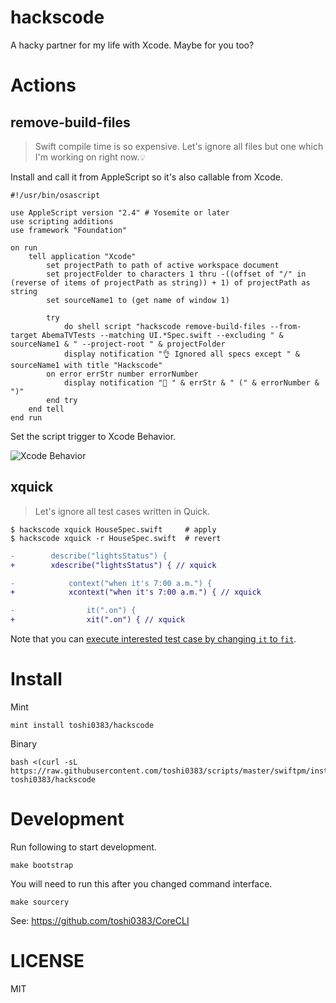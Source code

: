 # hackscode

A hacky partner for my life with Xcode. Maybe for you too?

# Actions
## remove-build-files

> Swift compile time is so expensive. Let's ignore all files but one which I'm working on right now.💡

Install and call it from AppleScript so it's also callable from Xcode.

```
#!/usr/bin/osascript

use AppleScript version "2.4" # Yosemite or later
use scripting additions
use framework "Foundation"

on run
    tell application "Xcode"
        set projectPath to path of active workspace document
        set projectFolder to characters 1 thru -((offset of "/" in (reverse of items of projectPath as string)) + 1) of projectPath as string
        set sourceName1 to (get name of window 1)

        try
            do shell script "hackscode remove-build-files --from-target AbemaTVTests --matching UI.*Spec.swift --excluding " & sourceName1 & " --project-root " & projectFolder
            display notification "👌 Ignored all specs except " & sourceName1 with title "Hackscode"
        on error errStr number errorNumber
            display notification "🛑 " & errStr & " (" & errorNumber & ")"
        end try
    end tell
end run
```

Set the script trigger to Xcode Behavior.

![Xcode Behavior](https://camo.qiitausercontent.com/02b1e04f2d663055e427dcfad0aa754b065bf058/68747470733a2f2f71696974612d696d6167652d73746f72652e73332e616d617a6f6e6177732e636f6d2f302f33353030382f62343838383034662d636133392d656132662d303132612d6433656262326330306636622e706e67)

## xquick

> Let's ignore all test cases written in Quick.

```console
$ hackscode xquick HouseSpec.swift     # apply
$ hackscode xquick -r HouseSpec.swift  # revert
```

```diff
-        describe("lightsStatus") {
+        xdescribe("lightsStatus") { // xquick

-            context("when it's 7:00 a.m.") {
+            xcontext("when it's 7:00 a.m.") { // xquick

-                it(".on") {
+                xit(".on") { // xquick
```

Note that you can [execute interested test case by changing `it` to `fit`](https://github.com/Quick/Quick/blob/2a84abaedb07e1fb102b10fd17b5e3c52325ba46/Documentation/en-us/QuickExamplesAndGroups.md#temporarily-running-a-subset-of-focused-examples).

# Install
Mint
```
mint install toshi0383/hackscode
```

Binary
```
bash <(curl -sL https://raw.githubusercontent.com/toshi0383/scripts/master/swiftpm/install.sh) toshi0383/hackscode
```

# Development
Run following to start development.
```
make bootstrap
```

You will need to run this after you changed command interface.
```
make sourcery
```
See: https://github.com/toshi0383/CoreCLI

# LICENSE
MIT
